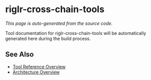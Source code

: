 # riglr-cross-chain-tools

*This page is auto-generated from the source code.*

Tool documentation for riglr-cross-chain-tools will be automatically generated here during the build process.

## See Also

- [Tool Reference Overview](index.md)
- [Architecture Overview](../concepts/architecture.md)
